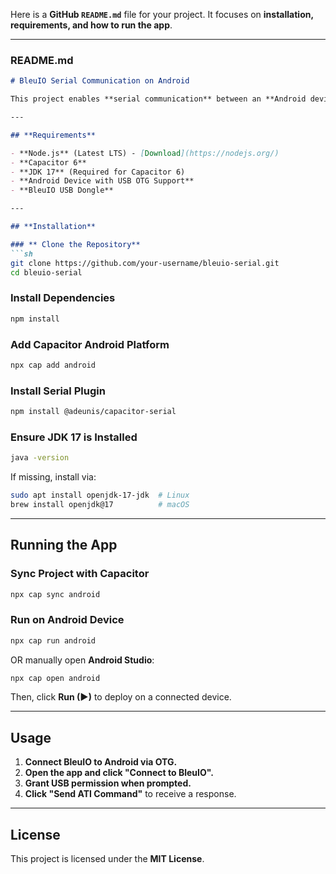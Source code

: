 Here is a **GitHub `README.md`** file for your project. It focuses on **installation, requirements, and how to run the app**.  

---

### **README.md**  

```md
# BleuIO Serial Communication on Android  

This project enables **serial communication** between an **Android device** and a **BleuIO USB dongle** using **Capacitor 6** and `@adeunis/capacitor-serial`. The app allows sending and receiving **AT commands** over a USB OTG connection.

---

## **Requirements**  

- **Node.js** (Latest LTS) - [Download](https://nodejs.org/)  
- **Capacitor 6**  
- **JDK 17** (Required for Capacitor 6)  
- **Android Device with USB OTG Support**  
- **BleuIO USB Dongle**  

---

## **Installation**  

### ** Clone the Repository**  
```sh
git clone https://github.com/your-username/bleuio-serial.git
cd bleuio-serial
```

### **Install Dependencies**  
```sh
npm install
```

### **Add Capacitor Android Platform**  
```sh
npx cap add android
```

### **Install Serial Plugin**  
```sh
npm install @adeunis/capacitor-serial
```

### **Ensure JDK 17 is Installed**  
```sh
java -version
```
If missing, install via:
```sh
sudo apt install openjdk-17-jdk  # Linux  
brew install openjdk@17          # macOS  
```

---

## **Running the App**  

### **Sync Project with Capacitor**  
```sh
npx cap sync android
```

### **Run on Android Device**  
```sh
npx cap run android
```
OR manually open **Android Studio**:  
```sh
npx cap open android
```
Then, click **Run (▶)** to deploy on a connected device.

---

## **Usage**  

1. **Connect BleuIO to Android via OTG.**  
2. **Open the app and click "Connect to BleuIO".**  
3. **Grant USB permission when prompted.**  
4. **Click "Send ATI Command"** to receive a response.  

---

## **License**  
This project is licensed under the **MIT License**.

